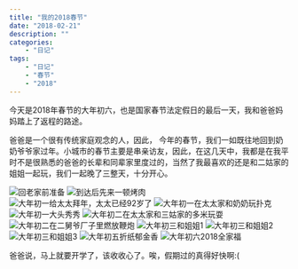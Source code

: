 ```yaml
---
title: "我的2018春节"
date: "2018-02-21"
description: ""
categories:
    - "日记"
tags:
    - "日记"
    - "春节"
    - "2018"
---
```


今天是2018年春节的大年初六，也是国家春节法定假日的最后一天，我和爸爸妈妈踏上了返程的路途。

爸爸是一个很有传统家庭观念的人，因此， 今年的春节，我们一如既往地回到奶奶爷爷家过年。小城市的春节主要是串亲访友，因此，在这几天中，我都是在我平时不是很熟悉的爸爸的长辈和同辈家里度过的，当然了我最喜欢的还是和二姑家的姐姐一起玩，我们一起晚了三整天，十分开心。

![回老家前准备](http://image.tonybai.com/img/201802/diary_20180213_1.jpg)
![到达后先来一顿烤肉](http://image.tonybai.com/img/201802/diary_20180213_2.jpg)
![大年初一给太太拜年，太太已经92岁了](http://image.tonybai.com/img/201802/diary_20180216_1.jpg)
![大年初一在太太家和奶奶玩扑克](http://image.tonybai.com/img/201802/diary_20180216_2.jpg)
![大年初一大头秀秀](http://image.tonybai.com/img/201802/diary_20180216_3.jpg)
![大年初二在太太家和三姑家的多米玩耍](http://image.tonybai.com/img/201802/diary_20180217_1.jpg)
![大年初二在二舅爷厂子里燃放鞭炮](http://image.tonybai.com/img/201802/diary_20180217_2.jpg)
![大年初三和姐姐1](http://image.tonybai.com/img/201802/diary_20180218_1.jpg)
![大年初三和姐姐2](http://image.tonybai.com/img/201802/diary_20180218_2.jpg)
![大年初三和姐姐3](http://image.tonybai.com/img/201802/diary_20180218_3.jpg)
![大年初五折纸郁金香](http://image.tonybai.com/img/201802/diary_20180220_1.jpg)
![大年初六2018全家福](http://image.tonybai.com/img/201802/diary_20180221_1.jpg)


爸爸说，马上就要开学了，该收收心了。唉，假期过的真得好快啊:(
